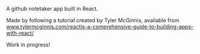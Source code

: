 A github notetaker app built in React.

Made by following a tutorial created by Tyler McGinnis, available from www.tylermcginnis.com/reactjs-a-comprehensive-guide-to-building-apps-with-react/

Work in progress!

